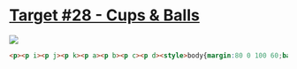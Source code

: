# [Target #28 - Cups & Balls](https://cssbattle.dev/play/28)

![](https://cssbattle.dev/targets/28.png)

```HTML
<p><p i><p j><p k><p a><p b><p c><p d><style>body{margin:80 0 100 60;background:#1a4341}p{float:left;width:50;height:50;background:#998235;border-radius:50%;margin:10}[i],[j]{border-radius:50% 50% 0 0}[a],[d]{border-radius:0 0 50% 50%}[i],[k],[a],[c]{background:#f3ac3c
```
